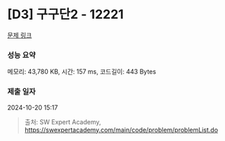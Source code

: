 # [D3] 구구단2 - 12221 

[문제 링크](https://swexpertacademy.com/main/code/problem/problemDetail.do?contestProbId=AXpz3dravpQDFATi) 

### 성능 요약

메모리: 43,780 KB, 시간: 157 ms, 코드길이: 443 Bytes

### 제출 일자

2024-10-20 15:17



> 출처: SW Expert Academy, https://swexpertacademy.com/main/code/problem/problemList.do